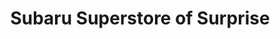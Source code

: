 ---
title: "Subaru Superstore of Surprise"
url: /surprise/subaru-superstore-of-surprise/
shop: Autohaus
---